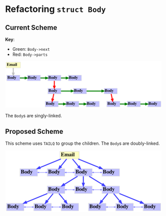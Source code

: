 # Refactoring `struct Body`

## Current Scheme

**Key**:
- Green: `Body->next`
- Red: `Body->parts`

![next-parts](body-next-parts.svg)

The `Body`s are singly-linked.

## Proposed Scheme

This scheme uses `TAILQ` to group the children.
The `Body`s are doubly-linked.

![children](body-children.svg)
